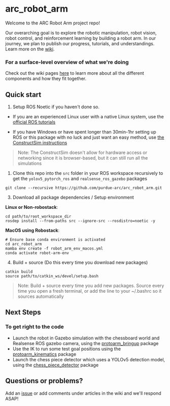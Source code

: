 # arc_robot_arm

Welcome to the ARC Robot Arm project repo!

Our overarching goal is to explore the robotic manipulation, robot vision, robot control, and reinforcement learning by building a robot arm. In our journey, we plan to publish our progress, tutorials, and understandings. Learn more on the [wiki](https://wiki.purduearc.com/wiki/robot-arm/start-here).

### For a surface-level overview of what we're doing

Check out the wiki pages [here](https://wiki.purduearc.com/wiki/robot-arm/start-here) to learn more about all the different components and how they fit together.

## Quick start 

1. Setup ROS Noetic if you haven't done so.

- If you are an experienced Linux user with a native Linux system, use the [official ROS tutorials](https://docs.ros.org/)

- If you have Windows or have spent longer than 30min-1hr setting up ROS or this package with no luck and just want an easy method, use [the ConstructSim instructions](https://github.com/purdue-arc/arc_robot_arm/blob/main/setup_constructsim.md)

> Note: The ConstructSim doesn't allow for hardware access or networking since it is browser-based, but it can still run all the simulations 

1. Clone this repo into the `src` folder in your ROS workspace recursively to get the `yolov5_pytorch_ros` and `realsense_ros_gazebo` packages

```
git clone --recursive https://github.com/purdue-arc/arc_robot_arm.git
```

3. Download all package dependencies / Setup environment

**Linux or Non-robostack**:
```
cd path/to/root_workspace_dir
rosdep install --from-paths src --ignore-src --rosdistro=noetic -y
```

**MacOS using Robostack**:
```
# Ensure base conda environment is activated
cd arc_robot_arm
mamba env create -f robot_arm_env_macos.yml
conda activate robot-arm-env
```

4. Build + source (Do this every time you download new packages)
```
catkin build
source path/to/catkin_ws/devel/setup.bash
```
> Note: Build + source every time you add new packages. Source every time you open a fresh terminal, or add the line to your ~/.bashrc so it sources automatically

## Next Steps

### To get right to the code 
- Launch the robot in Gazebo simulation with the chessboard world and Realsense ROS gazebo camera, using the [protoarm_bringup](https://github.com/purdue-arc/arc_robot_arm/tree/main/protoarm_bringup) package 
- Use the IK to run some test goal positions using the [protoarm_kinematics](https://github.com/purdue-arc/arc_robot_arm/tree/main/protoarm_kinematics) package 
- Launch the chess piece detector which uses a YOLOv5 detection model, using the [chess_piece_detector](https://github.com/purdue-arc/arc_robot_arm/tree/main/chess_piece_detector) package 

## Questions or problems?

Add an [issue](https://github.com/purdue-arc/arc_robot_arm/issues/new/choose) or add comments under articles in the wiki and we'll respond ASAP!
